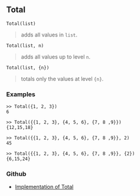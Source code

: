 ## Total

```
Total(list)
```

> adds all values in `list`.
 
```
Total(list, n)
```

> adds all values up to level `n`.

```
Total(list, {n})
```

> totals only the values at level `{n}`.
  

### Examples

```
>> Total({1, 2, 3})
6

>> Total({{1, 2, 3}, {4, 5, 6}, {7, 8 ,9}})
{12,15,18}

>> Total({{1, 2, 3}, {4, 5, 6}, {7, 8 ,9}}, 2)
45

>> Total({{1, 2, 3}, {4, 5, 6}, {7, 8 ,9}}, {2})
{6,15,24}
```
### Github
* [Implementation of Total](https://github.com/axkr/symja_android_library/blob/master/symja_android_library/matheclipse-core/src/main/java/org/matheclipse/core/builtin/ListFunctions.java#L7106) 
